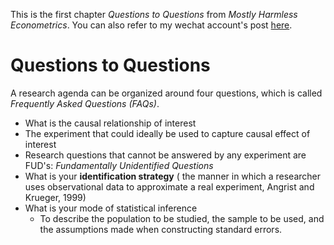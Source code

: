 This is the first chapter *Questions to Questions* from *Mostly Harmless Econometrics*. You can also refer to my wechat account's post [here](https://mp.weixin.qq.com/s/ntU-3PRQWR4LuT98777-ig).

# Questions to Questions

A research agenda can be organized around four questions, which is called *Frequently Asked Questions (FAQs)*.
- What is the causal relationship of interest
- The experiment that could ideally be used to capture causal effect of interest
- Research questions that cannot be answered by any experiment are FUD's: *Fundamentally Unidentified Questions*
- What is your **identification strategy** ( the manner in which a researcher uses observational data to approximate a real experiment, Angrist and Krueger, 1999)
- What is your mode of statistical inference
  - To describe the population to be studied, the sample to be used, and the assumptions made when constructing standard errors.
